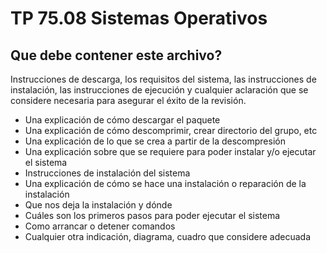 # TP 75.08 Sistemas Operativos

## Que debe contener este archivo?

Instrucciones de descarga, los requisitos del sistema, las instrucciones de instalación, las instrucciones de ejecución y cualquier aclaración que se considere necesaria para asegurar el éxito de la revisión. 
* Una explicación de cómo descargar el paquete
* Una explicación de cómo descomprimir, crear directorio del grupo, etc
* Una explicación de lo que se crea a partir de la descompresión
* Una explicación sobre que se requiere para poder instalar y/o ejecutar el sistema 
* Instrucciones de instalación del sistema 
* Una explicación de cómo se hace una instalación o reparación de la instalación
* Que nos deja la instalación y dónde
* Cuáles son los primeros pasos para poder ejecutar el sistema
* Como arrancar o detener comandos 
* Cualquier otra indicación, diagrama, cuadro que considere adecuada